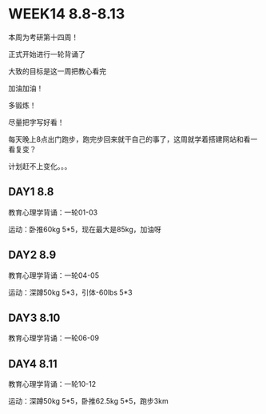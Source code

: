 # WEEK14 8.8-8.13

本周为考研第十四周！

正式开始进行一轮背诵了

大致的目标是这一周把教心看完

加油加油！

多锻炼！

尽量把字写好看！

每天晚上8点出门跑步，跑完步回来就干自己的事了，这周就学着搭建网站和看一看复变？

计划赶不上变化。。。

## DAY1 8.8

教育心理学背诵：一轮01-03

运动：卧推60kg 5*5，现在最大是85kg，加油呀

## DAY2 8.9

教育心理学背诵：一轮04-05

运动：深蹲50kg 5\*3，引体-60lbs 5\*3

## DAY3 8.10

教育心理学背诵：一轮06-09

## DAY4 8.11

教育心理学背诵：一轮10-12

运动：深蹲50kg 5\*5，卧推62.5kg 5\*5，跑步3km